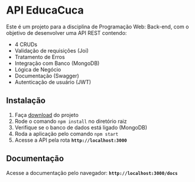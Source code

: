 # API EducaCuca

Este é um projeto para a disciplina de Programação Web: Back-end, com o objetivo de desenvolver uma API REST contendo:

* 4 CRUDs
* Validação de requisições (Joi)
* Tratamento de Erros
* Integração com Banco (MongoDB)
* Lógica de Negócio
* Documentação (Swagger)
* Autenticação de usuário (JWT)

## Instalação

1. Faça <a href="https://github.com/UserCardinot/API-Rest_Projeto-BackEnd/archive/refs/heads/main.zip">download<a> do projeto
2. Rode o comando ```npm install``` no diretório raiz
3. Verifique se o banco de dados está ligado (MongoDB)
4. Roda a aplicação pelo comando ```npm start```
5. Acesse a API pela rota **```http://localhost:3000```**

## Documentação

Acesse a documentação pelo navegador: **```http://localhost:3000/docs```**
